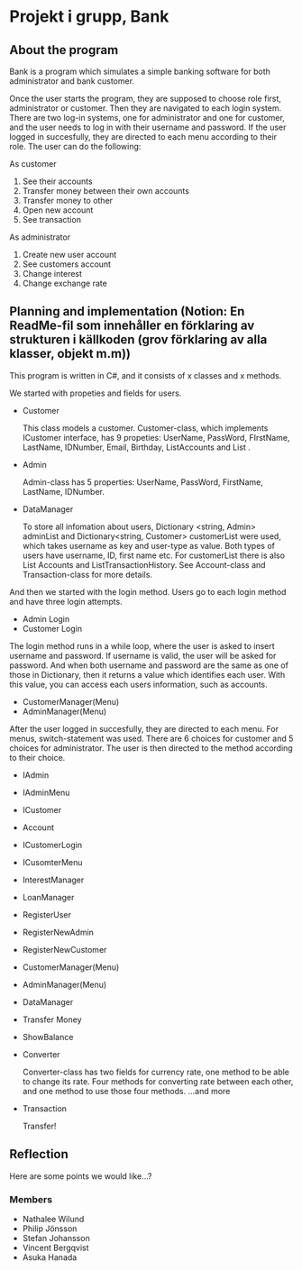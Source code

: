 # Projekt i grupp, Bank
## About the program
Bank is a program which simulates a simple banking software for both administrator and bank customer.

Once the user starts the program, they are supposed to choose role first, administrator or customer. Then they are navigated to each login system. There are two log-in systems, one for administrator and one for customer, and the user needs to log in with their username and password.
If the user logged in succesfully, they are directed to each menu according to their role. The user can do the following:

As customer
1. See their accounts
2. Transfer money between their own accounts
3. Transfer money to other
4. Open new account
5. See transaction

As administrator
1. Create new user account
2. See customers account
3. Change interest
4. Change exchange rate

## Planning and implementation (Notion: En ReadMe-fil som innehåller en förklaring av strukturen i källkoden (grov förklaring av alla klasser, objekt m.m))

This program is written in C#, and it consists of x classes and x methods. 

We started with propeties and fields for users.

* Customer

  This class models a customer. Customer-class, which implements ICustomer interface, has 9 propeties: UserName, PassWord, FIrstName, LastName, IDNumber, Email, Birthday, List<Account>Accounts and List <Transaction>.
  
* Admin

  Admin-class has 5 properties: UserName, PassWord, FirstName, LastName, IDNumber.



* DataManager

  To store all infomation about users, Dictionary <string, Admin> adminList and Dictionary<string, Customer> customerList were used, which takes username as key and user-type as value. Both types of users have username, ID, first name etc.
  For customerList there is also List<Account> Accounts and List<Transaction>TransactionHistory. See Account-class and Transaction-class for more details.

And then we started with the login method. Users go to each login method and have three login attempts. 
* Admin Login
* Customer Login

The login method runs in a while loop, where the user is asked to insert username and password. If username is valid, the user will be asked for password. And when both username and password are the same as one of those in Dictionary, then it returns a value which identifies each user. With this value, you can access each users information, such as accounts.

* CustomerManager(Menu)
* AdminManager(Menu)

After the user logged in succesfully, they are directed to each menu. For menus, switch-statement was used. There are 6 choices for customer and 5 choices for administrator. The user is then directed to the method according to their choice.



* IAdmin
* IAdminMenu
* ICustomer
* Account
* ICustomerLogin
* ICusomterMenu
* InterestManager
* LoanManager
* RegisterUser
* RegisterNewAdmin
* RegisterNewCustomer

  
* CustomerManager(Menu)
* AdminManager(Menu)




* DataManager
* Transfer Money
* ShowBalance
* Converter
  
  Converter-class has two fields for currency rate, one method to be able to change its rate. Four methods for converting rate between each other, and one method to use those four methods. ...and more

* Transaction

  Transfer!





## Reflection
Here are some points we would like...?



### Members
* Nathalee Wilund
* Philip Jönsson
* Stefan Johansson
* Vincent Bergqvist
* Asuka Hanada
